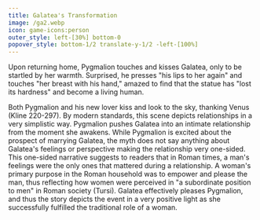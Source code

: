 ```yaml
---
title: Galatea's Transformation
image: /ga2.webp
icon: game-icons:person
outer_style: left-[30%] bottom-0
popover_style: bottom-1/2 translate-y-1/2 -left-[100%]
---
```

Upon returning home, Pygmalion touches and kisses Galatea, only to be startled by her warmth. Surprised, he presses "his lips to her again" and touches "her breast with his hand," amazed to find that the statue has "lost its hardness" and become a living human.
<!--more-->
Both Pygmalion and his new lover kiss and look to the sky, thanking Venus (Kline 220-297). By modern standards, this scene depicts relationships in a very simplistic way. Pygmalion pushes Galatea into an intimate relationship from the moment she awakens. While Pygmalion is excited about the prospect of marrying Galatea, the myth does not say anything about Galatea's feelings or perspective making the relationship very one-sided. This one-sided narrative suggests to readers that in Roman times, a man's feelings were the only ones that mattered during a relationship. A woman's primary purpose in the Roman household was to empower and please the man, thus reflecting how women were perceived in "a subordinate position to men" in Roman society (Tursi). Galatea effectively pleases Pygmalion, and thus the story depicts the event in a very positive light as she successfully fulfilled the traditional role of a woman.
